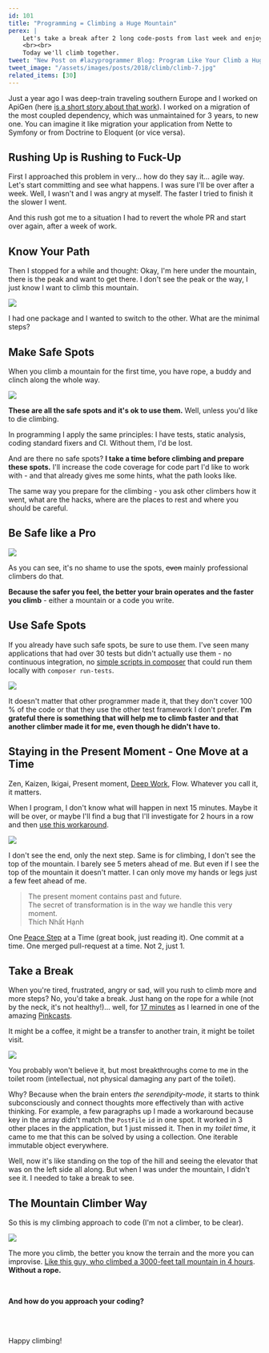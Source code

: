 ```yaml
---
id: 101
title: "Programming = Climbing a Huge Mountain"
perex: |
    Let's take a break after 2 long code-posts from last week and enjoy bit of philosophy. I apply *the mountain climber* in programming for last 2 years and it really helps me to overcome difficult spots.
    <br><br>
    Today we'll climb together.
tweet: "New Post on #lazyprogrammer Blog: Program Like Your Climb a Huge Mountain #craftsmanship"
tweet_image: "/assets/images/posts/2018/climb/climb-7.jpg"
related_items: [30]
---
```


Just a year ago I was deep-train traveling southern Europe and I worked on ApiGen (here [is a short story about that work](/blog/2017/09/04/how-apigen-survived-its-own-death/)). I worked on a migration of the most coupled dependency, which was unmaintained for 3 years, to new one. You can imagine it like migration your application from Nette to Symfony or from Doctrine to Eloquent (or vice versa).

## Rushing Up is Rushing to Fuck-Up

First I approached this problem in very... how do they say it... agile way. Let's start committing and see what happens. I was sure I'll be over after a week. Well, I wasn't and I was angry at myself. The faster I tried to finish it the slower I went.

And this rush got me to a situation I had to revert the whole PR and start over again, after a week of work.

## Know Your Path

Then I stopped for a while and thought: Okay, I'm here under the mountain, there is the peak and want to get there. I don't see the peak or the way, I just know I want to climb this mountain.

<img src="/assets/images/posts/2018/climb/climb-2.jpg" class="img-thumbnail">

I had one package and I wanted to switch to the other. What are the minimal steps? 

## Make Safe Spots

When you climb a mountain for the first time, you have rope, a buddy and clinch along the whole way.

<img src="/assets/images/posts/2018/climb/climb-1.jpg" class="img-thumbnail">

**These are all the safe spots and it's ok to use them.** Well, unless you'd like to die climbing.

In programming I apply the same principles: I have tests, static analysis, coding standard fixers and CI. Without them, I'd be lost.

And are there no safe spots? **I take a time before climbing and prepare these spots.** I'll increase the code coverage for code part I'd like to work with - and that already gives me some hints, what the path looks like.

The same way you prepare for the climbing - you ask other climbers how it went, what are the hacks, where are the places to rest and where you should be careful.

## Be Safe like a Pro

<img src="/assets/images/posts/2018/climb/climb-3.jpg" class="img-thumbnail">

As you can see, it's no shame to use the spots, <strike>even</strike> mainly professional climbers do that.

**Because the safer you feel, the better your brain operates and the faster you climb** - either a mountain or a code you write.

## Use Safe Spots

If you already have such safe spots, be sure to use them. I've seen many applications that had over 30 tests but didn't actually use them - no continuous integration, no [simple scripts in composer](https://blog.martinhujer.cz/have-you-tried-composer-scripts/) that could run them locally with `composer run-tests`.

<img src="/assets/images/posts/2018/climb/climb-4.jpg" class="img-thumbnail">

It doesn't matter that other programmer made it, that they don't cover 100 % of the code or that they use the other test framework I don't prefer. **I'm grateful there is something that will help me to climb faster and that another climber made it for me, even though he didn't have to.**

## Staying in the Present Moment - One Move at a Time

Zen, Kaizen, Ikigai, Present moment, <a href="/blog/2017/09/25/3-non-it-books-that-help-you-to-become-better-programmer/#deep-work-by-cal-newport">Deep Work</a>, Flow. Whatever you call it, it matters.

When I program, I don't know what will happen in next 15 minutes. Maybe it will be over, or maybe I'll find a bug that I'll investigate for 2 hours in a row and then [use this workaround](https://github.com/TomasVotruba/tomasvotruba.cz/commit/a890d5100e2226d4958504a50efa282fd1b2c4a1).

<img src="/assets/images/posts/2018/climb/climb-5.jpg" class="img-thumbnail">

I don't see the end, only the next step. Same is for climbing, I don't see the top of the mountain. I barely see 5 meters ahead of me. But even if I see the top of the mountain it doesn't matter. I can only move my hands or legs just a few feet ahead of me.

<blockquote class="blockquote">
    The present moment contains past and future.
    <br>
    The secret of transformation is in the way we handle this very moment.
    <footer class="blockquote-footer">Thích Nhất Hạnh</footer>
</blockquote>

One [Peace Step](https://www.amazon.com/Peace-Every-Step-Mindfulness-Everyday/dp/0553351397) at a Time  (great book, just reading it). One commit at a time. One merged pull-request at a time. Not 2, just 1.

## Take a Break

When you're tired, frustrated, angry or sad, will you rush to climb more and more steps? No, you'd take a break. Just hang on the rope for a while (not by the neck, it's not healthy!)... well, for [17 minutes](https://lifehacker.com/52-minute-work-17-minute-break-is-the-ideal-productivi-1616541102) as I learned in one of the amazing [Pinkcasts](https://www.danpink.com/pinkcast/).

It might be a coffee, it might be a transfer to another train, it might be toilet visit.

<img src="/assets/images/posts/2018/climb/climb-6.jpg" class="img-thumbnail">

You probably won't believe it, but most breakthroughs come to me in the toilet room (intellectual, not physical damaging any part of the toilet).

Why? Because when the brain enters *the serendipity-mode*, it starts to think subconsciously and connect thoughts more effectively than with active thinking. For example, a few paragraphs up I made a workaround because key in the array didn't match the `PostFile` `id` in one spot. It worked in 3 other places in the application, but 1 just missed it. Then in my *toilet time*, it came to me that this can be solved by using a collection. One iterable immutable object everywhere.

Well, now it's like standing on the top of the hill and seeing the elevator that was on the left side all along. But when I was under the mountain, I didn't see it. I needed to take a break to see.
## The Mountain Climber Way

So this is my climbing approach to code (I'm not a climber, to be clear).

<img src="/assets/images/posts/2018/climb/climb-7.jpg" class="img-thumbnail">

The more you climb, the better you know the terrain and the more you can improvise. [Like this guy, who climbed a 3000-feet tall mountain in 4 hours](https://www.nationalgeographic.com/adventure/features/athletes/alex-honnold/most-dangerous-free-solo-climb-yosemite-national-park-el-capitan/). **Without a rope.**

<br>

**And how do you approach your coding?**

<br><br>

Happy climbing!


